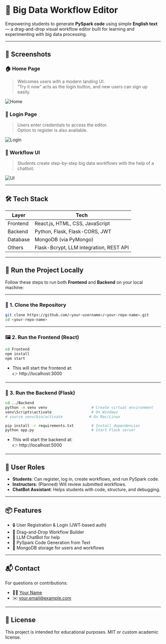 # 🚀 Big Data Workflow Editor

Empowering students to generate **PySpark code** using simple **English text** — a drag-and-drop visual workflow editor built for learning and experimenting with big data processing.

---

## 📸 Screenshots

### 🏠 Home Page
> Welcomes users with a modern landing UI.  
“Try it now” acts as the login button, and new users can sign up easily.

![Home](screenshots/homepage.png)

### 🔐 Login Page
> Users enter credentials to access the editor.  
Option to register is also available.

![Login](screenshots/login.png)

### 🧠 Workflow UI
> Students create step-by-step big data workflows with the help of a chatbot.

![UI](screenshots/editor.png)

---

## 🛠️ Tech Stack

| Layer      | Tech                                 |
|------------|--------------------------------------|
| Frontend   | React.js, HTML, CSS, JavaScript      |
| Backend    | Python, Flask, Flask-CORS, JWT       |
| Database   | MongoDB (via PyMongo)                |
| Others     | Flask-Bcrypt, LLM integration, REST API |

---

## 🚀 Run the Project Locally

Follow these steps to run both **Frontend** and **Backend** on your local machine:

---

### 🔧 1. Clone the Repository

```bash
git clone https://github.com/<your-username>/<your-repo-name>.git
cd <your-repo-name>
```

---

### 🖼 2. Run the Frontend (React)

```bash
cd Frontend
npm install
npm start
```

- This will start the frontend at:  
  👉 http://localhost:3000

---

### 🧠 3. Run the Backend (Flask)

```bash
cd ../Backend
python -m venv venv                    # Create virtual environment
venv\Scripts\activate                  # On Windows
# source venv/bin/activate            # On Mac/Linux

pip install -r requirements.txt        # Install dependencies
python app.py                          # Start Flask server
```

- This will start the backend at:  
  👉 http://localhost:5000

---

## 👤 User Roles

- **Students**: Can register, log in, create workflows, and run PySpark code.
- **Instructors**: (Planned) Will review submitted workflows.
- **ChatBot Assistant**: Helps students with code, structure, and debugging.

---

## 📦 Features

- 🔒 User Registration & Login (JWT-based auth)
- 🧩 Drag-and-Drop Workflow Builder
- 💬 LLM ChatBot for help
- 🧪 PySpark Code Generation from Text
- 📄 MongoDB storage for users and workflows

---

## 📬 Contact

For questions or contributions:

- 👨‍💻 [Your Name](https://github.com/your-username)
- ✉️ your.email@example.com

---

## 📝 License

This project is intended for educational purposes. MIT or custom academic license.
